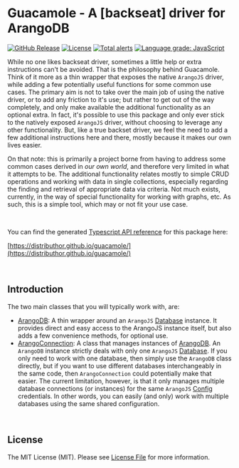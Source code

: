 # Guacamole - A [backseat] driver for ArangoDB

[![GitHub Release][ico-release]][link-github-release]
[![License][ico-license]](LICENSE)
[![Total alerts][lgtm-alerts]][link-lgtm-alerts]
[![Language grade: JavaScript][lgtm-code-quality]][link-lgtm-code-quality]

While no one likes backseat driver, sometimes a little help or extra instructions can't be avoided. That is the philosophy behind Guacamole. Think of it more as a thin wrapper that exposes the native `ArangoJS` driver, while adding a few potentially useful functions for some common use cases. The primary aim is not to take over the main job of using the native driver, or to add any friction to it's use; but rather to get out of the way completely, and only make available the additional functionality as an optional extra. In fact, it's possible to use this package and only ever stick to the natively exposed `ArangoJS` driver, without choosing to leverage any other functionality. But, like a true backset driver, we feel the need to add a few additional instructions here and there, mostly because it makes our own lives easier. 

On that note: this is primarily a project borne from having to address some common cases derived in *our own world*, and therefore very limited in what it attempts to be. The additional functionality relates mostly to simple CRUD operations and working with data in single collections, especially regarding the finding and retrieval of appropriate data via criteria. Not much exists, currently, in the way of special functionality for working with graphs, etc. As such, this is a simple tool, which may or not fit your use case.

&nbsp;

You can find the generated [Typescript API reference](https://distributhor.github.io/guacamole/) for this package here: 

[https://distributhor.github.io/guacamole/](https://distributhor.github.io/guacamole/)

&nbsp;

## Introduction

The two main classes that you will typically work with, are:

- [ArangoDB](https://distributhor.github.io/guacamole/classes/index.ArangoDB.html): A thin wrapper around an `ArangoJS` [Database](https://arangodb.github.io/arangojs/8.1.0/classes/database.Database.html) instance. It provides direct and easy access to the ArangoJS instance itself, but also adds a few convenience methods, for optional use.
- [ArangoConnection](https://distributhor.github.io/guacamole/classes/index.ArangoConnection.html): A class that manages instances of [ArangoDB](https://distributhor.github.io/guacamole/classes/index.ArangoDB.html). An `ArangoDB` instance strictly deals with only one `ArangoJS` [Database](https://arangodb.github.io/arangojs/8.1.0/classes/database.Database.html). If you only need to work with one database, then simply use the `ArangoDB` class directly, but if you want to use different databases interchangeably in the same code, then `ArangoConnection` could potentially make that easier. The current limitation, however, is that it only manages multiple database connections (or instances) for the same `ArangoJS` [Config](https://arangodb.github.io/arangojs/8.1.0/types/connection.Config.html) credentials. In other words, you can easily (and only) work with multiple databases using the same shared configuration.

&nbsp;
<!-- 
## Table Of Contents

- [Quick Start](#quick-start)
- [Configuration](#configuration)
- [Types](#types)

## Quick Start

For `Typescript` ...

```typescript
import { PayGateClient } from "paygate-sdk";
```

or alternatively, for `NodeJS/Javascript` ...

```javascript
const { PayGateClient } = require("paygate-sdk");
```

and then you can use the client ...

```javascript
const client = new PayGateClient({
  payGateId: "id",
  payGateSecret: "secret",
  returnUrl: "http://app.ui/payment-status",
  notifyUrl: "http://backend/api/handle-payment-notification",
  autoTransactionDate: true,
  autoPaymentReference: true,
  fallbackToZA: true,
});

const paymentResponse = await client.requestPayment({
  AMOUNT: 100.0,
  EMAIL: "client@email.com",
});

console.log(paymentResponse.paymentRef);
```

More detail is covered in the sections below.

[Back to top](#table-of-contents)

## Reference Implementation

In addition to the reference documentation, there is also a reference implementation available under the `impl` folder, which you can run in your local development environment (which will use a PayGate demo account) in a few simple steps. It serves as an example of how to use the various modules, and also as a playground where one can easily test an implementation. It consists of an ExpressJS backend that exposes endpoints via the middleware functions (which in turn uses the TS/JS API client), and a very simple frontend with which to test payments. To run the implementation, follow the steps below.

### Ngrok Token

In order to run the reference implementation locally, you will need to have an account with [Ngrok](https://ngrok.com). A basic account is free and quick to set up. Ngrok, if you don't already know, is a service that can make your local development server available on a public URL via a secure tunnel. This is needed because PayGate needs to return to a URL that is publically available, after processing a payment. So we use Ngrok to expose the frontend app to the web.

Once you have an Ngrok authentication token, copy the file `impl/proxy/.env.sample` to `impl/proxy/.env` and replace the fake value with your authentication token. This is all that will be required to configure the tunelling environment.

### PayGate Credentials

The backend server implementation needs to know which PayGate credentials to use for testing. Copy the file `impl/server/.env.sample` to `impl/server.env`. It is already configured with the default PayGate test credentials, so no further action is needed. But if you wanted to test with different credentials, you may update them in this file.

### Running the reference implementation locally

If you have an Ngrok auth token and PayGate credentials configured, then you can simply run `yarn install` and `yarn develop` in each of the folders `impl/proxy`, `impl/server` and `impl/app`, and the proxy needs to be the first one to run. This (the fact that 3 different instance are running in 3 consoles) may be improved later to allow for a somewhat better development experience.

Once they are all up and running, navigate to http://localhost:8000 to test payments.

[Back to top](#table-of-contents)

## Process Flow

If you are not already familiar with the PayGate payment flow, it's best to first [familiarize yourself with it](https://docs.paygate.co.za/?shell#process-flow), since this implementation is heavily influenced by it, and it will be easier to get going. A high level overview is provided below.

![Process Diagram](https://raw.githubusercontent.com/distributhor/paygate-sdk/main/resources/process-diagram.svg)

TODO: complete this overview

[Back to top](#table-of-contents)

## Configuration

Both the API Client as well as the ExpressJS middleware are configured via a [PayGateConfig](https://distributhor.github.io/paygate-sdk/interfaces/_types_.paygateconfig.html) object, described by the properties below. The `payGateId` and `payGateKey` properties are required, all the rest is optional. Where optional properties or default configuration values are not specified, those values will **have** to be explicitly passed in with each [PaymentRequest](https://distributhor.github.io/paygate-sdk/interfaces/_types_.paymentrequest.html). For example, you would typically have to set the `RETURN_URL` and a unique `TRANSACTION_DATE` on the `PaymentRequest`, as per the [PayGate Specification](https://docs.paygate.co.za/?shell#request). But if you were to specify a `returnUrl` on the configuration, and set `autoTransactionDate` to true, then you don't have to supply those values with the `PaymentRequest`, as they will be set automatically by the client and middleware. _Values explicitly found on the `PaymentRequest` will always take precedence over default configuration values_.

For all of this README documentation, all fields in `CAPS`, such as those found on `PaymentRequest`, are values specified and required by PayGate. Please refer to [the PayGate specification](https://docs.paygate.co.za/?shell#request) for the details and requirements on those.

### Configuration Properties

• **payGateId**: string `Required`

Your PayGate account ID

• **payGateKey**: string `Required`

Your PayGate password/secret

• **returnUrl**: string `Optional`

A default URL that PayGate should return to after processing a payment. If you set a `RETURN_URL` with an individual [PaymentRequest](https://distributhor.github.io/paygate-sdk/interfaces/_types_.paymentrequest.html), then that value will take precedence over this one.

• **notifyUrl**: string `Optional`

A default URL that PayGate should post payment notifications to. If you set a `NOTIFY_URL` with an individual [PaymentRequest](https://distributhor.github.io/paygate-sdk/interfaces/_types_.paymentrequest.html), then that value will take precedence over this one. If no value is found on either, then PayGate will not post payment notification data back.

• **autoPaymentReference**: boolean `Optional`

A unique payment reference (ID) has to be passed in with each [PaymentRequest](https://distributhor.github.io/paygate-sdk/interfaces/_types_.paymentrequest.html) on the `REFERENCE` property. If you prefer to have control over that ID generation, then leave this value unset or false and set it on the `PaymentRequest`. But if you prefer to have a payment reference auto generated for you, then set this configuration value to `true`, and don't specify anything on the `REFERENCE` property of the `PaymentRequest` itself. If a value is found on the `PaymentRequest`, even with `autoPaymentReference` enabled, then the value on the payment request would take precedence over an auto generated one. Currently the unique ID being generated is a UUID4 string. An option may exist in the future to configure your own custom ID generator.

• **autoTransactionDate**: boolean `Optional`

A transaction date has to be passed in with each [PaymentRequest](https://distributhor.github.io/paygate-sdk/interfaces/_types_.paymentrequest.html) on the `TRANSACTION_DATE` property. If you prefer to have control over the date generation, then leave this value unset or false and set it on the `PaymentRequest`. But if you prefer to have a date auto generated for you (at the time the request is invoked), then set this configuration value to `true`, and don't specify anything on the `TRANSACTION_DATE` property of the `PaymentRequest` itself. If a value is found on the `PaymentRequest`, even with `autoTransactionDate` enabled, then the value on the payment request would take precedence over an auto generated one.

• **defaultCountry**: [CountryCode](https://distributhor.github.io/paygate-sdk/enums/_types_.countrycode.html) `Optional`

A country code has to be passed in with each [PaymentRequest](https://distributhor.github.io/paygate-sdk/interfaces/_types_.paymentrequest.html) on the `COUNTRY` property. If no value is set on the `PaymentRequest` and a `defaultCountry` is configured, then the default value will be used. If a `COUNTRY` value is present on the `PaymentRequest`, it will be used instead.

• **defaultCurrency**: [CurrencyCode](https://distributhor.github.io/paygate-sdk/enums/_types_.currencycode.html) `Optional`

A currency code has to be passed in with each [PaymentRequest](https://distributhor.github.io/paygate-sdk/interfaces/_types_.paymentrequest.html) on the `CURRENCY` property. If no value is set on the `PaymentRequest` and a `defaultCurrency` is configured, then the default value will be used. If a `CURRENCY` value is present on the `PaymentRequest`, it will be used instead.

• **defaultLocale**: [PayGateLocale](https://distributhor.github.io/paygate-sdk/enums/_types_.paygatelocale.html) `Optional`

A locale code has to be passed in with each [PaymentRequest](https://distributhor.github.io/paygate-sdk/interfaces/_types_.paymentrequest.html) on the `LOCALE` property. If no value is set on the `PaymentRequest` and a `defaultLocale` is configured, then the default value will be used. If no value is found anywhere, then an english locale will be returned. This value is only relevant for the PayGate UI, and is not used for anything related to currency and country when processing payments.

• **defaultPaymentMethod**: [PaymentMethod](https://distributhor.github.io/paygate-sdk/enums/_types_.paymentmethod.html) `Optional`

The payment method is an optional value according to the PayGate specification. However, if no value is set on the `PaymentRequest` and a `defaultPaymentMethod` is configured, then the default value will be used.

• **fallbackToZA**: boolean `Optional`

The `fallbackToZA` configuration option only affects `COUNTRY` and `CURRENCY` on the `PaymentRequest`. If it is set to `true`, and no value is expicitly set on the `PaymentRequest`, and furthermore no value is configured for `defaultCountry` and `defaultCurrency` respectively, then it will fallback to `ZAF` for country and `ZAR` for currency. If you are predominantly processing payments within South Africa, this can be a convenient option to set.

[Back to top](#table-of-contents)

## API Client

Documentation in progress ...

Make sure you are familiar with the [PayGate process flow](https://docs.paygate.co.za/?shell#process-flow) before continuing.

The PayGate API client is the core component of the SDK, and what most developers will use to build a PayGate integration. It is a Typescript API, but the compiled Javascript client can also be used in a NodeJS application. The TS reference documentation [is available here](https://distributhor.github.io/paygate-sdk/index.html), but an introduction is provided below.

For Typescript projects ...

```typescript
import { PayGateClient } from "paygate-sdk";
```

For a NodeJS/Javascript project ..

```javascript
const { PayGateClient } = require("paygate-sdk");
```

### Constructor

\+ **new PayGateClient**(`payGateIdOrConfig`: string | [PayGateConfig](https://distributhor.github.io/paygate-sdk/interfaces/_types_.paygateconfig.html), `payGateKey?`: string): [PayGateClient](https://distributhor.github.io/paygate-sdk/classes/_client_.paygateclient.html)

The constructor expects **either** a [PayGateConfig](<(https://distributhor.github.io/paygate-sdk/interfaces/_types_.paygateconfig.html)>) object **or** a `payGateId` and `payGateKey` as parameters. If it's a `PayGateConfig`, then it's assumed that the `payGateId` and `payGateKey` properties will be set on the config, as they are required. Thus, the 2nd constructor parameter is ignored. However, if the first constructor parameter is a `string`, then **it's assumed that no configuration object** is provided, and therefore both the parameters `payGateId` and `payGateKey` are required.

### Methods

▸ `static` **getInstance**(`payGateIdOrConfig`: string | [PayGateConfig](https://distributhor.github.io/paygate-sdk/interfaces/_types_.paygateconfig.html), `payGateKey?`: string): [PayGateClient](https://distributhor.github.io/paygate-sdk/classes/_client_.paygateclient.html)

In addition to the regular constructor, a static singleton method is also provided, which will return the same client instance every time it's called. Once it has been invoked with arguments, it can subsequently be invoked with no arguments to return the same instance. If the same `payGateId` and `payGateSecret` is specified in the arguments or config of subsequent invocations, then it will also provide the same instance as that which already exists. If, however, a different `payGateId` and `payGateSecret` is specified, then it will **replace the existing instance with a new one**, using the new values and configuration.

▸ **requestPayment**(`paymentRequest`: [PaymentRequest](https://distributhor.github.io/paygate-sdk/interfaces/_types_.paymentrequest.html)): Promise\<[PaymentResponse](https://distributhor.github.io/paygate-sdk/interfaces/_types_.paymentresponse.html)>

Will issue a payment request to PayGate. To understand what is expected from all the properties available on the `PaymentRequest`, as well as which properties are required or optional, [consult the PayGate documentation](https://docs.paygate.co.za/?shell#request). By using a [PayGateConfig](https://distributhor.github.io/paygate-sdk/interfaces/_types_.paygateconfig.html) with the client, some of the required properies can be turned into _optional_ ones, by virtue of the fact that they can either be assigned default values or auto generated. Have a look at the [Configuration](#configuration) section at the top for more details on how the configuration can be used.

▸ **handlePaymentNotification**(`paymentStatus`: [PaymentStatus](https://distributhor.github.io/paygate-sdk/interfaces/_types_.paymentstatus.html)): Promise\<[SuccessIndicator](https://distributhor.github.io/paygate-sdk/interfaces/_types_.successindicator.html)>

TODO: notes on caching

▸ **queryPaymentStatus**(`paymentRef`: [PaymentReference](https://distributhor.github.io/paygate-sdk/interfaces/_types_.paymentreference.html)): Promise\<[PaymentStatus](https://distributhor.github.io/paygate-sdk/classes/_client_.paygateclient.html)>

TODO: finish documenting the function

Will issue a query to PayGate for the status of a payment.

▸ `Static` **generateChecksum**(`data`: [UntypedObject](https://distributhor.github.io/paygate-sdk/interfaces/_types_.untypedobject.html), `encryptionKey`: string): string

TODO: finish documenting the function

Will generate a checksum for a given object, according to the specification required by PayGate

[Back to top](#table-of-contents)

## ExpressJS Middleware

TODO: notes on caching, urlencoded body parser requirement

Make sure you are familiar with the [PayGate process flow](https://docs.paygate.co.za/?shell#process-flow) before continuing.

The middleware module exposes 3 functions that can be used in your existing [ExpressJS](https://expressjs.com) application.

▸ **paymentRequestHandler**(`config`: [PayGateConfig](https://distributhor.github.io/paygate-sdk/interfaces/_types_.paygateconfig.html)): (void)

▸ **paymentNotificationHandler**(`config`: [PayGateConfig](https://distributhor.github.io/paygate-sdk/interfaces/_types_.paygateconfig.html)): (void)

▸ **paymentStatusHandler**(`config`: [PayGateConfig](https://distributhor.github.io/paygate-sdk/interfaces/_types_.paygateconfig.html)): (void)

### ▸ paymentRequestHandler

The `paymentRequestHandler` can to be used on an endpoint of your choice, exposed as a `POST` request, and expects a request body that conforms to a [PaymentRequest](https://distributhor.github.io/paygate-sdk/interfaces/_types_.paymentrequest.html). It must be configured using a `PayGateConfig`. After handling the request, whether an error occurred or not, the result will be available on a `paygate` property on the ExpressJS request inside your endpoint function, from where you can do further processing.

The `paygate` property will contain a [PayGateMiddlewarePaymentResult](https://distributhor.github.io/paygate-sdk/interfaces/_middleware_.paygatemiddlewarepaymentresult.html), which has the following properties:

• **paymentResponse**: [PaymentResponse](https://distributhor.github.io/paygate-sdk/interfaces/_types_.paymentresponse.html)

If the payment was processed, then the `paymentResponse` property will be set with the result. Note that this does not indicate whether the payment itself was successfull, or declined etc. The `PaymentResponse` has to be consulted to see the status of the actual payment. The fact that this property is set only means that the payment was processed (or handled), ie, there was no errors in providing the service.

• **badRequest**: string

If there was an issue with the data provided, such as required fields missing on the `PaymentRequest` or any other issue that can/should be rectified by the service that uses this endpoint, then an appropriate message will be set on this property, and no other properties will be set. This should usually result in an `HTTP 400` or `Bad Request`, but you can can deal with it any way you want.

• **serviceError**: any

If there was an internal error, or a caught exception, and the service could not be provided due to it, then the low level error or exception will be set on this property, and no other properties will be set. This should usually result in an `HTTP 500` or `Internal Server Error`, but you can deal with any way you want.

### ▸ paymentNotificationHandler

The `paymentNotificationHandler` can to be used on an endpoint of your choice, exposed as a `POST` request, and expects a request body that conforms to a [PaymentStatus](https://distributhor.github.io/paygate-sdk/interfaces/_types_.paymentstatus.html). It must be configured using a `PayGateConfig`. This endpoint can therefore be used as the URI where PayGate sends payment notifications, as per the `NOTIFY_URL`.

This endpoint will only receive such notifications, and by default does nothing else. You will typically use this endpoint to persist payment notifications or trigger any other event driven processing that needs to happen on receiving payment notifications.

TODO: must return OK according to PayGate spec

TODO: notes on caching

After receiving the request, whether an error occurred or not, the result will be available on a `paygate` property on the ExpressJS request inside your endpoint function, from where you can do further processing.

The `paygate` property will contain a [PayGateMiddlewarePaymentStatus](https://distributhor.github.io/paygate-sdk/interfaces/_middleware_.paygatemiddlewarepaymentstatus.html), which has the following properties:

• **paymentStatus**: [PaymentStatus](https://distributhor.github.io/paygate-sdk/interfaces/_types_.paymentstatus.html)

If the payment notification was received, then the `paymentStatus` property will be set with the result. Note that this does not indicate whether the payment itself was successfull, or declined etc. The `paymentStatus` has to be consulted to see the status of the actual payment. The fact that this property is set only means that the payment notification was received, ie, there was no errors in providing the service.

• **badRequest** and **serviceError** is same as above

### ▸ paymentStatusHandler

The `paymentStatusHandler` can to be used on an endpoint of your choice, exposed as a `GET` request, and expects to receive either one of, or both, of the request parameters `PAY_REQUEST_ID` and `REFERENCE`. It must be configured using a `PayGateConfig`. This handler will query PayGate for the status of a payment. After handling the request, whether an error occurred or not, the result will be available on a `paygate` property on the ExpressJS request inside your endpoint function, from where you can do further processing.

The `paygate` property will contain a [PayGateMiddlewarePaymentStatus](https://distributhor.github.io/paygate-sdk/interfaces/_middleware_.paygatemiddlewarepaymentstatus.html), which has the following properties:

• **paymentStatus**: [PaymentStatus](https://distributhor.github.io/paygate-sdk/interfaces/_types_.paymentstatus.html)

If the payment status was queried, then the `paymentStatus` property will be set with the result. You will usually want to return this payment status to the caller, but can handle it any way. If a failure occurred, then either of `badRequest` or `serviceError` will be set.

TODO: notes on caching and both fields required if not quering from the cache, ie, query directly with payagte

• **badRequest** and **serviceError** is same as above

### Example

Below is example showing how to use these middleware handlers in an ExpressJS environment. Note that the `urlencoded` body parser is required, since PayGate sends responses as that, and that the `paymentNotificationHandler` returns the text "OK" as required by PayGate.

```javascript
const express = require("express");
const bodyParser = require("body-parser");

const { paymentRequestHandler, paymentNotificationHandler, paymentStatusHandler } = require("paygate-sdk");

const server = express();

server.use(bodyParser.json());
server.use(bodyParser.urlencoded({ extended: true }));

const middlewareConfig = {
  payGateId: process.env.PAYGATE_ID,
  payGateKey: process.env.PAYGATE_SECRET,
  returnUrl: "https://your.return.url",
  notifyUrl: "https://your.notify.url",
  autoTransactionDate: true,
  autoPaymentReference: true,
  fallbackToZA: true,
};

server.post("/payment-request", paymentRequestHandler(middlewareConfig), async (req, res) => {
  if (req.paygate.badRequest) {
    return res.status(400).send({ message: req.paygate.badRequest });
  }

  if (req.paygate.serviceError) {
    return res.sendStatus(500);
  }

  // send the response back to the caller
  res.send(req.paygate.paymentResponse);
});

server.post("/payment-notification", paymentNotificationHandler(middlewareConfig), async (req, res) => {
  if (req.paygate.badRequest) {
    return res.status(400).send({ message: req.paygate.badRequest });
  }

  if (req.paygate.serviceError) {
    return res.sendStatus(500);
  }

  // persist  the payment status available on req.paygate.paymentStatus,
  // or trigger other payment notification events

  // must send back text with "OK"
  res.send("OK");
});
```

[Back to top](#table-of-contents)

## Common Utility Functions

Documentation in progress ...

For Typescript projects ...

```typescript
import { Util } from "paygate-sdk";
import { generatePayGateChecksum } from "paygate-sdk/lib/util";

Util.toCentAmount(123.45);
generatePayGateChecksum({ prop: "val" }, "key");
```

For a NodeJS/Javascript project ..

```javascript
const { Util } = require("paygate-sdk");
const { generatePayGateChecksum } = require("paygate-sdk/lib/util");
```

Also available for the browser ...

```html
<script src="https://unpkg.com/paygate-sdk@1.0.4/dist/paygate.js"></script>
<script>
  Paygate.Util.toCentAmount(123.45);
  Paygate.Util.redirectBrowser(redirectUrl, redirectParams);
  PayGateUtil.TransactionCode.APPROVED;
</script>
```

### Functions

▸ **toCentAmount**(`amount`: string | number): string

▸ **generatePayGateChecksum**(`data`: [UntypedObject](https://distributhor.github.io/paygate-sdk/interfaces/_types_.untypedobject.html), `encryptionKey`: string): string

▸ **getTransactionInfo**(`paymentStatus`: [PaymentStatus](https://distributhor.github.io/paygate-sdk/interfaces/_types_.paymentstatus.html)): [TransactionStatus](https://distributhor.github.io/paygate-sdk/interfaces/_types_.transactionstatus.html)

▸ **getTestCards**(): [CreditCard](https://distributhor.github.io/paygate-sdk/interfaces/_types_.creditcard.html)[]

▸ **getTestCardsByTransactionType**(): [CreditCard](https://distributhor.github.io/paygate-sdk/interfaces/_types_.creditcard.html)[]

▸ **removeAllNonValuedProperties**(`obj`: [UntypedObject](https://distributhor.github.io/paygate-sdk/interfaces/_types_.untypedobject.html)): void

▸ **redirectBrowser**(`uri`: string, `params`: any): void

[Back to top](#table-of-contents)

## Types

Documentation in progress ...

### Enumerations

- [Currency](https://distributhor.github.io/paygate-sdk/enums/_types_.currency.html)
- [PaymentMethod](https://distributhor.github.io/paygate-sdk/enums/_types_.paymentmethod.html)
- [TransactionCode](https://distributhor.github.io/paygate-sdk/enums/_types_.transactioncode.html)
- [PayGateLocale](https://distributhor.github.io/paygate-sdk/enums/_types_.paygatelocale.html)

### Interfaces

- [UntypedObject](https://distributhor.github.io/paygate-sdk/interfaces/_types_.untypedobject.html)
- [ErrorObject](https://distributhor.github.io/paygate-sdk/interfaces/_types_.errorobject.html)
- [PaymentRequest](https://distributhor.github.io/paygate-sdk/interfaces/_types_.paymentrequest.html)
- [PaymentResponse](https://distributhor.github.io/paygate-sdk/interfaces/_types_.paymentresponse.html)
- [PaymentReference](https://distributhor.github.io/paygate-sdk/interfaces/_types_.paymentreference.html)
- [PaymentStatus](https://distributhor.github.io/paygate-sdk/interfaces/_types_.paymentstatus.html)
- [RedirectParams](https://distributhor.github.io/paygate-sdk/interfaces/_types_.redirectparams.html)
- [SuccessIndicator](https://distributhor.github.io/paygate-sdk/interfaces/_types_.successindicator.html)
- [TransactionDescription](https://distributhor.github.io/paygate-sdk/interfaces/_types_.transactiondescription.html)
- [CreditCard](https://distributhor.github.io/paygate-sdk/interfaces/_types_.creditcard.html)

### Object literals

#### PayGateEndpoints

▪ `Const` **[PayGateEndpoints](https://distributhor.github.io/paygate-sdk/modules/_types_.html#paygateendpoints)**: object

#### Properties:

| Name           | Type   | Value                                                 |
| -------------- | ------ | ----------------------------------------------------- |
| `INITIATE_URI` | string | "https://secure.paygate.co.za/payweb3/initiate.trans" |
| `QUERY_URI`    | string | "https://secure.paygate.co.za/payweb3/query.trans"    |
| `REDIRECT_URI` | string | "https://secure.paygate.co.za/payweb3/process.trans"  |

#### TransactionStatus

▪ `Const` **[TransactionStatus](https://distributhor.github.io/paygate-sdk/modules/_types_.html#transactionstatus)**: object

#### Properties:

| Name | Type   | Value                 |
| ---- | ------ | --------------------- |
| `0`  | string | "Not Done"            |
| `1`  | string | "Approved"            |
| `2`  | string | "Declined"            |
| `3`  | string | "Cancelled"           |
| `4`  | string | "User Cancelled"      |
| `5`  | string | "Received by PayGate" |
| `7`  | string | "Settlement Voided"   |

#### PayGateErrorCodes

▪ `Const` **[PayGateErrorCodes](https://distributhor.github.io/paygate-sdk/modules/_types_.html#paygateerrorcodes)**: object

#### Properties:

| Name                 | Type   | Value                                                                                                 |
| -------------------- | ------ | ----------------------------------------------------------------------------------------------------- |
| `CNTRY_INVALID`      | string | "Country Invalid"                                                                                     |
| `DATA_AMT_NUM`       | string | "Amount is not a number"                                                                              |
| `DATA_AMT_ZERO`      | string | "Amount value is zero"                                                                                |
| `DATA_CHK`           | string | "Checksum calculated incorrectly"                                                                     |
| `DATA_CREF`          | string | "No transaction reference"                                                                            |
| `DATA_DTTM`          | string | "Transaction date invalid"                                                                            |
| `DATA_INS`           | string | "Error creating record for transaction request"                                                       |
| `DATA_PAY_REQ_ID`    | string | "Pay request ID missing or invalid"                                                                   |
| `DATA_PM`            | string | "Pay Method or Pay Method Detail fields invalid"                                                      |
| `DATA_PW`            | string | "Not all required fields have been posted to PayWeb"                                                  |
| `DATA_REGION`        | string | "No Country or Locale"                                                                                |
| `DATA_URL`           | string | "No return url"                                                                                       |
| `INVALID_VAULT`      | string | "Vault value invalid"                                                                                 |
| `INVALID_VAULT_ID`   | string | "Vault ID invalid"                                                                                    |
| `INV_EMAIL`          | string | "Invalid Email address"                                                                               |
| `LOCALE_INVALID`     | string | "Invalid Locale"                                                                                      |
| `ND_INV_PGID`        | string | "Invalid PayGate ID"                                                                                  |
| `NOT_LIVE_PM`        | string | "No available payment methods"                                                                        |
| `NO_TRANS_DATA`      | string | "No transaction data found"                                                                           |
| `PAYVAULT_NOT_EN`    | string | "PayVault not enabled"                                                                                |
| `PGID_NOT_EN`        | string | "PayGate ID not enabled, there are no available payment methods or there are no available currencies" |
| `TXN_CAN`            | string | "Transaction has already been cancelled"                                                              |
| `TXN_CMP`            | string | "Transaction has already been completed"                                                              |
| `TXN_PRC`            | string | "Transaction is older than 30 minutes or there has been an error processing it"                       |
| `VAULT_NOT_ACCEPTED` | string | "Card types enabled on terminal not available for vaulting"                                           |

#### CreditCardResultCodes

▪ `Const` **[CreditCardResultCodes](https://distributhor.github.io/paygate-sdk/modules/_types_.html#creditcardresultcodes)**: object

#### Properties:

| Name     | Type   | Value                                                           |
| -------- | ------ | --------------------------------------------------------------- |
| `900001` | string | "Call for approval"                                             |
| `900002` | string | "Card expired"                                                  |
| `900003` | string | "Insufficient funds"                                            |
| `900004` | string | "Invalid card number"                                           |
| `900005` | string | "Bank interface timeout"                                        |
| `900006` | string | "Invalid card"                                                  |
| `900007` | string | "Declined"                                                      |
| `900009` | string | "Lost card"                                                     |
| `900010` | string | "Invalid card length"                                           |
| `900011` | string | "Suspected fraud"                                               |
| `900012` | string | "Card reported as stolen"                                       |
| `900013` | string | "Restricted card"                                               |
| `900014` | string | "Excessive card usage"                                          |
| `900015` | string | "Card blacklisted"                                              |
| `900017` | string | "Auth done"                                                     |
| `900207` | string | "Declined; authentication failed (incorrect verification code)" |
| `900210` | string | "3D Secure lookup timeout"                                      |
| `990020` | string | "Auth declined"                                                 |
| `991001` | string | "Invalid expiry date"                                           |
| `991002` | string | "Invalid amount"                                                |

#### CommunicationAndDataResultCodes

▪ `Const` **[CommunicationAndDataResultCodes](https://distributhor.github.io/paygate-sdk/modules/_types_.html#communicationanddataresultcodes)**: object

#### Properties:

| Name     | Type   | Value                                                                                               |
| -------- | ------ | --------------------------------------------------------------------------------------------------- |
| `900019` | string | "Invalid PayVault scope"                                                                            |
| `900205` | string | "Unexpected authentication result (phase 1)"                                                        |
| `900206` | string | "Unexpected authentication result (phase 2)"                                                        |
| `900209` | string | "Transaction verification failed (phase 2) (verification data altered)"                             |
| `900210` | string | "Authentication already complete; transaction must be restarted (verification done more than once)" |
| `990001` | string | "Could not insert into DB"                                                                          |
| `990013` | string | "Error processing a batch transaction"                                                              |
| `990022` | string | "Bank not available"                                                                                |
| `990024` | string | "Duplicate transaction detected"                                                                    |
| `990028` | string | "Transaction cancelled"                                                                             |
| `990053` | string | "Error processing transaction"                                                                      |

#### Properties:

| Name | Type   | Value       |
| ---- | ------ | ----------- |
| `af` | string | "Afrikaans" |
| `en` | string | "Enblish"   |
| `sx` | string | "Sutu"      |
| `tn` | string | "Tswana"    |
| `ve` | string | "Venda"     |
| `zu` | string | "Zulu"      |

#### PaymentMethodName

▪ `Const` **[PaymentMethodName](https://distributhor.github.io/paygate-sdk/modules/_types_.html#paymentmethodname)**: object

#### Properties:

| Name | Type   | Value           |
| ---- | ------ | --------------- |
| `BT` | string | "Bank Transfer" |
| `CC` | string | "Credit Card"   |
| `CV` | string | "Cash Voucher"  |
| `DC` | string | "Debit Card"    |
| `EW` | string | "E-Wallet"      |
| `PC` | string | "Pre-Paid Card" |

#### PayGateTestCards

▪ `Const` **[PayGateTestCards](https://distributhor.github.io/paygate-sdk/modules/_types_.html#paygatetestcards)**: object

#### Properties:

| Name                | Type   | Value                                                                          |
| ------------------- | ------ | ------------------------------------------------------------------------------ |
| `Approved`          | object | { MasterCard: string = "5200000000000015"; Visa: string = "4000000000000002" } |
| `Declined`          | object | { MasterCard: string = "4000000000000036"; Visa: string = "5200000000000049" } |
| `InsufficientFunds` | object | { MasterCard: string = "5200000000000023"; Visa: string = "4000000000000028" } |
| `NotProcessed`      | object | { MasterCard: string = "5200000000000064" }                                    |

 -->

 ## License

The MIT License (MIT). Please see [License File](LICENSE) for more information.

[ico-license]: https://img.shields.io/badge/license-MIT-brightgreen.svg
[ico-release]: https://img.shields.io/github/tag/distributhor/guacamole.svg
[link-github-release]: https://github.com/distributhor/guacamole/releases
[lgtm-alerts]: https://img.shields.io/lgtm/alerts/g/distributhor/guacamole.svg?logo=lgtm&logoWidth=18
[link-lgtm-alerts]: https://lgtm.com/projects/g/distributhor/guacamole/alerts/
[lgtm-code-quality]: https://img.shields.io/lgtm/grade/javascript/g/distributhor/guacamole.svg?logo=lgtm&logoWidth=18
[link-lgtm-code-quality]: https://lgtm.com/projects/g/distributhor/guacamole/context:javascript

